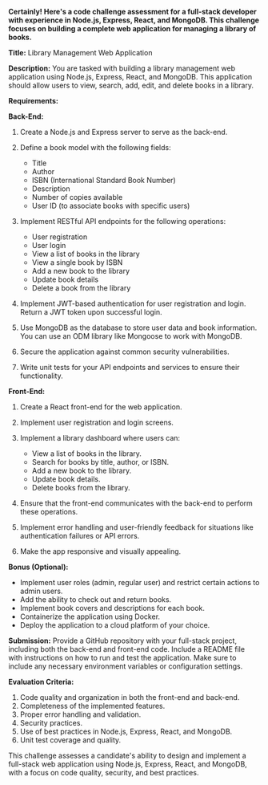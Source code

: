 **Certainly! Here's a code challenge assessment for a full-stack developer with experience in Node.js, Express, React, and MongoDB. This challenge focuses on building a complete web application for managing a library of books.**

**Title:** Library Management Web Application

**Description:** You are tasked with building a library management web application using Node.js, Express, React, and MongoDB. This application should allow users to view, search, add, edit, and delete books in a library.

**Requirements:**

**Back-End:**

1.  Create a Node.js and Express server to serve as the back-end.
2.  Define a book model with the following fields:

    - Title
    - Author
    - ISBN (International Standard Book Number)
    - Description
    - Number of copies available
    - User ID (to associate books with specific users)

3.  Implement RESTful API endpoints for the following operations:

    - User registration
    - User login
    - View a list of books in the library
    - View a single book by ISBN
    - Add a new book to the library
    - Update book details
    - Delete a book from the library

4.  Implement JWT-based authentication for user registration and login. Return a JWT token upon successful login.
5.  Use MongoDB as the database to store user data and book information. You can use an ODM library like Mongoose to work with MongoDB.
6.  Secure the application against common security vulnerabilities.
7.  Write unit tests for your API endpoints and services to ensure their functionality.

**Front-End:**

1.  Create a React front-end for the web application.
2.  Implement user registration and login screens.
3.  Implement a library dashboard where users can:

    - View a list of books in the library.
    - Search for books by title, author, or ISBN.
    - Add a new book to the library.
    - Update book details.
    - Delete books from the library.

4.  Ensure that the front-end communicates with the back-end to perform these operations.
5.  Implement error handling and user-friendly feedback for situations like authentication failures or API errors.
6.  Make the app responsive and visually appealing.

**Bonus (Optional):**

- Implement user roles (admin, regular user) and restrict certain actions to admin users.
- Add the ability to check out and return books.
- Implement book covers and descriptions for each book.
- Containerize the application using Docker.
- Deploy the application to a cloud platform of your choice.

**Submission:** Provide a GitHub repository with your full-stack project, including both the back-end and front-end code. Include a README file with instructions on how to run and test the application. Make sure to include any necessary environment variables or configuration settings.

**Evaluation Criteria:**

1.  Code quality and organization in both the front-end and back-end.
2.  Completeness of the implemented features.
3.  Proper error handling and validation.
4.  Security practices.
5.  Use of best practices in Node.js, Express, React, and MongoDB.
6.  Unit test coverage and quality.

This challenge assesses a candidate's ability to design and implement a full-stack web application using Node.js, Express, React, and MongoDB, with a focus on code quality, security, and best practices.
